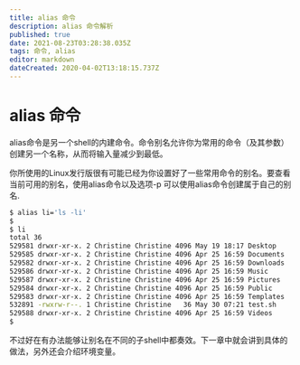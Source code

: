 ```yaml
---
title: alias 命令
description: alias 命令解析
published: true
date: 2021-08-23T03:28:38.035Z
tags: 命令, alias
editor: markdown
dateCreated: 2020-04-02T13:18:15.737Z
---
```


# alias 命令
alias命令是另一个shell的内建命令。命令别名允许你为常用的命令（及其参数）创建另一个名称，从而将输入量减少到最低。

你所使用的Linux发行版很有可能已经为你设置好了一些常用命令的别名。要查看当前可用的别名，使用alias命令以及选项-p
可以使用alias命令创建属于自己的别名.
```bash
$ alias li='ls -li'
$
$ li
total 36
529581 drwxr-xr-x. 2 Christine Christine 4096 May 19 18:17 Desktop
529585 drwxr-xr-x. 2 Christine Christine 4096 Apr 25 16:59 Documents
529582 drwxr-xr-x. 2 Christine Christine 4096 Apr 25 16:59 Downloads
529586 drwxr-xr-x. 2 Christine Christine 4096 Apr 25 16:59 Music
529587 drwxr-xr-x. 2 Christine Christine 4096 Apr 25 16:59 Pictures
529584 drwxr-xr-x. 2 Christine Christine 4096 Apr 25 16:59 Public
529583 drwxr-xr-x. 2 Christine Christine 4096 Apr 25 16:59 Templates
532891 -rwxrw-r--. 1 Christine Christine   36 May 30 07:21 test.sh
529588 drwxr-xr-x. 2 Christine Christine 4096 Apr 25 16:59 Videos
$
```

不过好在有办法能够让别名在不同的子shell中都奏效。下一章中就会讲到具体的做法，另外还会介绍环境变量。